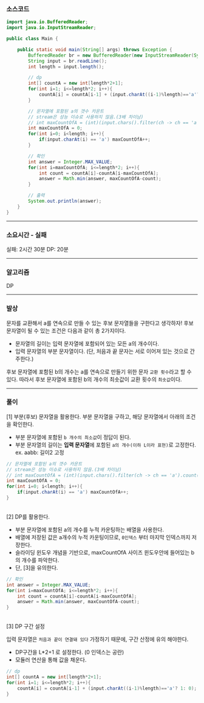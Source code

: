 ### 소스코드

```java
import java.io.BufferedReader;
import java.io.InputStreamReader;

public class Main {

    public static void main(String[] args) throws Exception {
        BufferedReader br = new BufferedReader(new InputStreamReader(System.in));
        String input = br.readLine();
        int length = input.length();

        // dp
        int[] countA = new int[length*2+1];
        for(int i=1; i<=length*2; i++){
            countA[i] = countA[i-1] + (input.charAt((i-1)%length)=='a'? 1: 0);
        }

        // 문자열에 포함된 a의 갯수 카운트
        // stream은 성능 이슈로 사용하지 않음.(3배 차이남)
        // int maxCountOfA = (int)(input.chars().filter(ch -> ch == 'a').count());
        int maxCountOfA = 0;
        for(int i=0; i<length; i++){
            if(input.charAt(i) == 'a') maxCountOfA++;
        }

        // 확인
        int answer = Integer.MAX_VALUE;
        for(int i=maxCountOfA; i<=length*2; i++){
            int count = countA[i]-countA[i-maxCountOfA];
            answer = Math.min(answer, maxCountOfA-count);
        }

        // 출력
        System.out.println(answer);
    }
}
```

---

### 소요시간 - 실패

실패: 2시간 30분
DP: 20분

---

### 알고리즘

DP

---

### 발상

문자를 교환해서 a를 연속으로 만들 수 있는 후보 문자열들을 구한다고 생각하자!
후보 문자열이 될 수 있는 조건은 다음과 같이 총 2가지이다.

- 문자열의 길이는 입력 문자열에 포함되어 있는 모든 a의 개수이다.
- 입력 문자열의 부분 문자열이다. (단, 처음과 끝 문자는 서로 이어져 있는 것으로 간주한다.)

후보 문자열에 포함된 b의 개수는 a를 연속으로 만들기 위한 문자 `교환 횟수`라고 할 수 있다.
따라서 후보 문자열에 포함된 b의 개수의 최솟값이 교환 횟수의 `최솟값`이다.

---

### 풀이

[1] 부분(후보) 문자열을 활용한다.
부분 문자열을 구하고, 해당 문자열에서 아래의 조건을 확인한다.

- 부분 문자열에 포함된 `b 개수의 최소값`이 정답이 된다.
- 부분 문자열의 길이는 **입력 문자열**에 포함된 `a의 개수(이하 L이라 표현)`로 고정한다. <br>
  ex. aabb: 길이2 고정

```java
// 문자열에 포함된 a의 갯수 카운트
// stream은 성능 이슈로 사용하지 않음.(3배 차이남)
// int maxCountOfA = (int)(input.chars().filter(ch -> ch == 'a').count());
int maxCountOfA = 0;
for(int i=0; i<length; i++){
    if(input.charAt(i) == 'a') maxCountOfA++;
}
```

<br>
[2] DP를 활용한다.

- 부분 문자열에 포함된 a의 개수를 누적 카운팅하는 배열을 사용한다.
- 배열에 저장된 값은 a개수의 누적 카운팅이므로, `0인덱스` 부터 마지막 인덱스까지 저장한다.
- 슬라이딩 윈도우 개념을 기반으로, maxCountOfA 사이즈 윈도우안에 들어있는 b의 개수를 파악한다.
- 단, [3]을 유의한다.

```java
// 확인
int answer = Integer.MAX_VALUE;
for(int i=maxCountOfA; i<=length*2; i++){
    int count = countA[i]-countA[i-maxCountOfA];
    answer = Math.min(answer, maxCountOfA-count);
}
```

<br>
[3] DP 구간 설정

입력 문자열은 `처음과 끝이 연결돼 있다` 가정하기 때문에, 구간 산정에 유의 해야한다.

- DP구간을 L\*2+1 로 설정한다. (0 인덱스는 공란)
- 모듈러 연산을 통해 값을 채운다.

```java
// dp
int[] countA = new int[length*2+1];
for(int i=1; i<=length*2; i++){
    countA[i] = countA[i-1] + (input.charAt((i-1)%length)=='a'? 1: 0);
}
```
